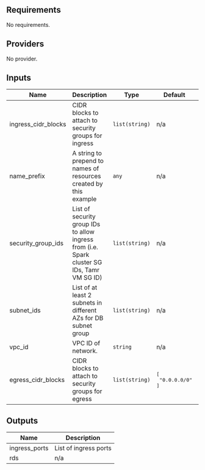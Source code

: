 <!-- BEGINNING OF PRE-COMMIT-TERRAFORM DOCS HOOK -->
## Requirements

No requirements.

## Providers

No provider.

## Inputs

| Name | Description | Type | Default | Required |
|------|-------------|------|---------|:--------:|
| ingress\_cidr\_blocks | CIDR blocks to attach to security groups for ingress | `list(string)` | n/a | yes |
| name\_prefix | A string to prepend to names of resources created by this example | `any` | n/a | yes |
| security\_group\_ids | List of security group IDs to allow ingress from (i.e. Spark cluster SG IDs, Tamr VM SG ID) | `list(string)` | n/a | yes |
| subnet\_ids | List of at least 2 subnets in different AZs for DB subnet group | `list(string)` | n/a | yes |
| vpc\_id | VPC ID of network. | `string` | n/a | yes |
| egress\_cidr\_blocks | CIDR blocks to attach to security groups for egress | `list(string)` | <pre>[<br>  "0.0.0.0/0"<br>]</pre> | no |

## Outputs

| Name | Description |
|------|-------------|
| ingress\_ports | List of ingress ports |
| rds | n/a |

<!-- END OF PRE-COMMIT-TERRAFORM DOCS HOOK -->
